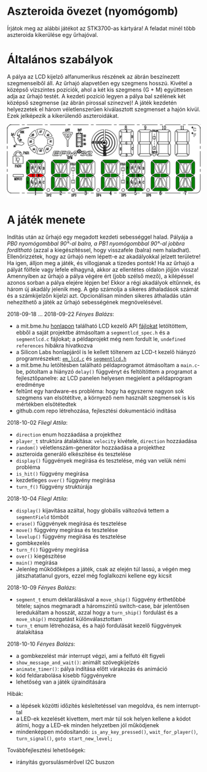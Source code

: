 ﻿# Aszteroida övezet (nyomógomb)

Írjátok meg az alábbi játékot az STK3700-as kártyára! A feladat minél több aszteroida kikerülése egy űrhajóval.

# Általános szabályok
A pálya az LCD kijelző alfanumerikus részének az ábrán beszínezett szegmenseiből áll. Az űrhajó alapvetően egy szegmens hosszú. Kivétel a középső vízszintes pozíciók, ahol a két kis szegmens (G + M) együttesen adja az űrhajó testét. A kezdeti pozíció legyen a pálya bal szélének két középső szegmense (az ábrán pirossal színezve)! A játék kezdetén helyezzetek el három véletlenszerűen kiválasztott szegmenset a hajón kívül. Ezek jelképezik a kikerülendő aszteroidákat.

![](img/LCD_snake_and_asteroid.png)

# A játék menete
Indítás után az űrhajó egy megadott kezdeti sebességgel halad. Pályája a *PB0 nyomógombbal 90°-al balra, a PB1 nyomógombbal 90°-al jobbra fordítható* (azzal a kiegészítéssel, hogy visszafele (balra) nem haladhat). Ellenőrizzétek, hogy az űrhajó nem lépett-e az akadályokkal jelzett területre! Ha igen, álljon meg a játék, és villogjanak a tizedes pontok! Ha az űrhajó a pályát fölfele vagy lefele elhagyná, akkor az ellentétes oldalon jöjjön vissza! Amennyiben az űrhajó a pálya végére ért (jobb szélső mező), a kilépéssel azonos sorban a pálya elejére lépjen be! Ekkor a régi akadályok eltűnnek, és három új akadály jelenik meg. A gép számolja a sikeres áthaladások számát és a számkijelzőn kijelzi azt. Opcionálisan minden sikeres áthaladás után nehezíthető a játék az űrhajó sebességének megnövelésével.

2018-09-18 ... 2018-09-22 *Fényes Balázs*:
* a mit.bme.hu [honlapon](https://www.mit.bme.hu/oktatas/targyak/vimiac06/feladatok) található LCD kezelő API [fájlokat](http://www.mit.bme.hu/system/files/oktatas/targyak/vedett/10506/ExampleProject.zip) letöltöttem, ebből a saját projektbe átmásoltam a `segmentlcd_spec.h` és a `segmentlcd.c` fájlokat; a példaprojekt még nem fordult le, `undefined references` hibákra hivatkozva
* a Silicon Labs honlapjáról is le kellett töltenem az LCD-t kezelő hiányzó programrészeket: [`em_lcd.c`](https://siliconlabs.github.io/Gecko_SDK_Doc/efm32g/html/em__lcd_8c_source.html) és [`segmentlcd.h`](https://siliconlabs.github.io/Gecko_SDK_Doc/efm32g/html/segmentlcd_8h_source.html)
* a mit.bme.hu letöltésben található példaprogramot átmásoltam a `main.c`-be, pótoltam a hiányzó `delay()` függvényt és feltöltöttem a programot a fejlesztőpanelre: az LCD panelen helyesen megjelent a példaprogram eredménye
* feltűnt egy hardware-es probléma: hogy ha egyszerre nagyon sok szegmens van elsötétítve, a környező nem használt szegmensek is kis mértékben elsötétedtek
* github.com repo létrehozása, fejlesztési dokumentáció indítása

2018-10-02 *Fliegl Attila*:
* `direction` enum hozzáadása a projekthez
* `player_t` struktúra átalakítása: `velocity` kivétele, `direction` hozzáadása
* `random()` véletlenszám-generátor hozzáadása a projekthez
* aszteroida generáló elkészítése és tesztelése
* `display()` függvények megírása és tesztelése, még van velük némi probléma
* `is_hit()` függvény megírása
* kezdetleges `over()` függvény megírása
* `turn_f()` függvény struktúrája
  
2018-10-04 *Fliegl Attila*:
* `display()` kijavítása azáltal, hogy globális változóvá tettem a `segmentField` tömböt
* `erase()` függvények megírása és tesztelése
* `move()` függvény megírása és tesztelése
* `levelup()` függvény megírása és tesztelése
* gombkezelés
* `turn_f()` függvény megírása
* `over()` kiegészítése
* `main()` megírása
* Jelenleg működőképes a játék, csak az elején túl lassú, a végén meg játszhatatlanul gyors, ezzel még foglalkozni kellene egy kicsit

2018-10-09 *Fényes Balázs*:
* `segment_t` enum deklarálásával a `move_ship()` függvény érthetőbbé tétele; sajnos megmaradt a háromszintű switch-case, bár jelentősen leredukáltam a hosszát, azzal hogy a `turn_ship()` fordulást és a `move_ship()` mozgatást különválasztottam
* `turn_t` enum létrehozása, és a hajó fordulását kezelő függvények átalakítása

2018-10-10 *Fényes Balázs*:
* a gombkezelést már interrupt végzi, ami a felfutó élt figyeli
* `show_message_and_wait()`: animált szövegkijelzés
* `animate_timer()`: pálya indítása előtt várakozás és animáció
* kód feldarabolása kisebb függvényekre
* lehetőség van a játék újraindítására

Hibák:
* a lépések közötti időzítés késleltetéssel van megoldva, és nem interrupt-tal
* a LED-ek kezelését kivettem, mert már túl sok helyen kellene a kódot átírni, hogy a LED-ek minden helyzetben jól működjenek
* mindenképpen módosítandó: `is_any_key_pressed()`, `wait_for_player()`, `turn_signal()`, `goto start_new_level;`

Továbbfejlesztési lehetőségek:
* irányítás gyorsulásmérővel I2C buszon